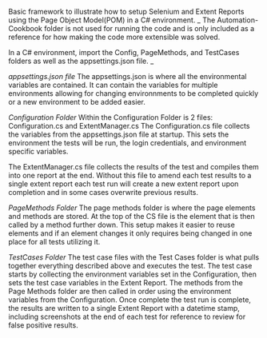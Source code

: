 Basic framework to illustrate how to setup Selenium and Extent Reports using the Page Object Model(POM) in a C# environment.
_
The Automation-Cookbook folder is not used for running the code and is only included as a reference for how making the code more extensible was solved. 

In a C# environment, import the Config, PageMethods, and TestCases folders as well as the appsettings.json file. _

*appsettings.json file*
The appsettings.json is where all the environmental variables are contained.  It can contain the variables for multiple environments allowing for changing environnments to be completed quickly or a new environment to be added easier. 

*Configuration Folder*
Within the Configuration Folder is 2 files: Configuration.cs and ExtentManager.cs
The Configuration.cs file collects the variables from the appsettings.json file at startup.  This sets the environment the tests will be run, the login credentials, and environment specific variables. 

The ExtentManager.cs file collects the results of the test and compiles them into one report at the end.  Without this file to amend each test results to a single extent report each test run will create a new extent report upon completion and in some cases overwrite previous results. 

*PageMethods Folder*
The page methods folder is where the page elements and methods are stored. At the top of the CS file is the element that is then called by a method further down. This setup makes it easier to reuse elements and if an element changes it only requires being changed in one place for all tests utilizing it.

*TestCases Folder*
The test case files with the Test Cases folder is what pulls together everything described above and executes the test. The test case starts by collecting the environment variables set in the Configuration, then sets the test case variables in the Extent Report. The methods from the Page Methods folder are then called in order using the environment variables from the Configuration.  Once complete the test run is complete, the results are written to a single Extent Report with a datetime stamp, including screenshots at the end of each test for reference to review for false positive results. 
